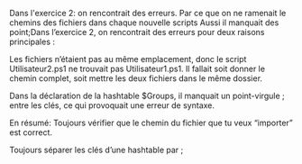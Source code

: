 Dans l'exercice 2: on rencontrait des erreurs. 
Par ce que on ne ramenait le chemins des fichiers dans chaque nouvelle scripts
Aussi il manquait des point;Dans l’exercice 2, on rencontrait des erreurs pour deux raisons principales :

Les fichiers n’étaient pas au même emplacement, donc le script Utilisateur2.ps1 ne trouvait pas Utilisateur1.ps1. Il fallait soit donner le chemin complet, soit mettre les deux fichiers dans le même dossier.

Dans la déclaration de la hashtable $Groups, il manquait un point-virgule ; entre les clés, ce qui provoquait une erreur de syntaxe.

En résumé:
Toujours vérifier que le chemin du fichier que tu veux “importer” est correct.

Toujours séparer les clés d’une hashtable par ; 
